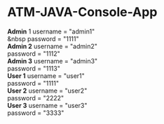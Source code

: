 # ATM-JAVA-Console-App <br />
**Admin** 1 username = "admin1"<br />
        &nbsp password = "1111"<br />
**Admin 2** username = "admin2"<br />
        password = "1112"<br />
**Admin 3** username = "admin3"<br />
        password = "1113"<br />
**User 1** username = "user1"<br />
        password = "1111"<br />
**User 2** username = "user2"<br />
        password = "2222"<br />
**User 3** username = "user3"<br />
        password = "3333"<br />
